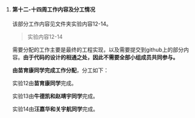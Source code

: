 1. #### 第十二-十四周工作内容及分工情况

   

   该部分工作内容见文件夹实验内容12-14。

   > 实验内容12-14

   需要分配的工作主要是最终的工程实现，以及需要提交到github上的部分内容。**由于代码的设计的相通之处，因此不需要全部小组成员共同参与。**

   **由苗育康同学完成工作分配**，分工如下：

   实验12由**苗育康同学**完成。

   实验13由**牛德凯和赵靖宇同学**完成。

   实验14由**汪嘉华和关宇航同学**完成。

